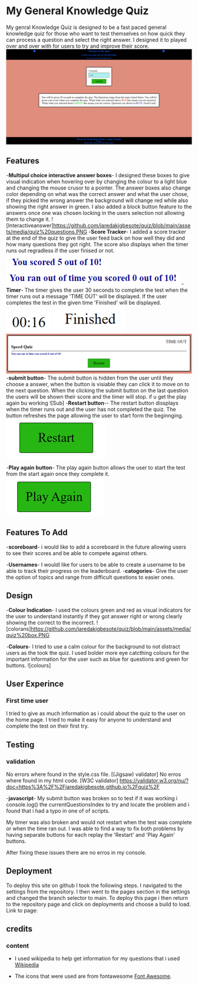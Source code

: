 # My General Knowledge Quiz
My genral Knowledge Quiz is designed to be a fast paced general knowledge quiz for those who want to test themselves on how quick they can process a question and select the right answer. I designed it to played over and over with for users to try and improve their score.
![Main](https://github.com/jaredakigbesote/quiz/blob/main/assets/media/quiz%20main.PNG)

## Features

-__Multipul choice interactive answer boxes__-
I designed these boxes to give visual indication when hovering over by changing the colour to a light blue and changing the mouse crusor to a pointer.
The answer boxes also change color depending on what was the correct answer and what the user chose, if they picked the wrong answer the background will change red while also showing the right answer in green.
I also added a block button feature to the answers once one was chosen locking in the users selection not allowing them to change it.
![Interactiveanswer]https://github.com/jaredakigbesote/quiz/blob/main/assets/media/quiz%20questions.PNG
-__Score Tracker__-
I added a score  tracker at the end of the quiz to give the user feed back on how well they did and how many questions they got right.
The score also displays when the timer runs out regradless if the user finised or not.
![ScoreFin](https://github.com/jaredakigbesote/quiz/blob/main/assets/media/quiz%20fin%20score.PNG)
![ScoreOut](https://github.com/jaredakigbesote/quiz/blob/main/assets/media/time%20out%20quiz.PNG)
-__Timer__-
The timer gives the user 30 seconds to complete the test when the timer runs out a message 'TIME OUT' will be displayed.
If the user completes the test in the given time 'Finished' will be displayed.
![Timer](https://github.com/jaredakigbesote/quiz/blob/main/assets/media/quiz%20timer.PNG)
![timefin](https://github.com/jaredakigbesote/quiz/blob/main/assets/media/quiz%20done.PNG)
![timeout](https://github.com/jaredakigbesote/quiz/blob/main/assets/media/quiz%20time%20out.PNG)
-__submit button__-
The submit button is hidden from the user until they choose a answer, when the button is visiable they can click it to move on to the next question.
When the clicking the submit button on the last question the users will be shown their score and the timer will stop.
if u get the play again bu working
![Sub]
-__Restart button__--
The restart button dissplays when the timer runs out and the user has not completed the quiz.
The button refreshes the page allowing the user to start form the beginnging.
![Re](https://github.com/jaredakigbesote/quiz/blob/main/assets/media/re.PNG)

-__Play again button__-
The play again button allows the user to start the test from the start again once they complete it.
![Pa](https://github.com/jaredakigbesote/quiz/blob/main/assets/media/quiz%20pa.PNG)

## Features To Add
-__scoreboard__-
i would like to add a scoreboard in the future allowing users to see their scores and be able to compete against others.

-__Usernames__-
I wouldl like for users to be able to create a username to be able to track their progress on the leaderboard.
-__catogories__-
Give the user the option of topics and range from difficult questions to easier ones.

## Design

-__Colour Indication__-
I used the colours green and red as visual indicators for the user to understand instantly if they got answer right or wrong clearly showing the correct to the incorrect.
![colorans]https://github.com/jaredakigbesote/quiz/blob/main/assets/media/quiz%20box.PNG

-__Colours__-
I tried to use a calm colour for the background to not distract users as the took the quiz. 
I used bolder more eye catcthing colours for the important information for the user such as blue for questions and green for buttons.
![colours]


## User Experince

### First time user
 I tried to give as much information as i could about the quiz to the user on the home page.
 I tried to make it easy for anyone to understand and complete the test on their first try.

 ## Testing
 ### validation

 No errors where found in the style.css file. [(Jigsaw) validator]
 No erros where found in my html code. [W3C validator] https://validator.w3.org/nu/?doc=https%3A%2F%2Fjaredakigbesote.github.io%2Fquiz%2F

 -__javascript__-
 My submit button was broken so to test if it was working i console.log() the currentQuestionsIndex to try and locate the problem and i found that i had a typo in one of of scripts.

 My timer was also broken and would not restart when the test was complete or when the time ran out. I was able to find a way to fix both problems by having separate buttons for each replay the 'Restart' and 'Play Again' buttons.

 After fixing these issues there are no erros in my console. 







## Deployment
To deploy this site on github I took the following steps.
I navigated to the settings from the repository.
I then went to the pages section in the settings and changed the branch selector to main.
To deploy this page i then return to the repository page and click on deployments and choose a build to load.
Link to page:

## credits
### content
- I used wikipedia to help get information for my questions that i used [Wikipedia](https://www.wikipedia.org/)

- The icons that were used are from fontawesome [Font Awesome](https://fontawesome.com/).

